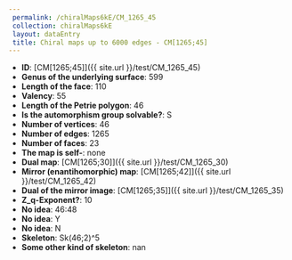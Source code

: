 ```yaml
--- 
 permalink: /chiralMaps6kE/CM_1265_45 
 collection: chiralMaps6kE
 layout: dataEntry
 title: Chiral maps up to 6000 edges - CM[1265;45]
---
```


- **ID**: [CM[1265;45]]({{ site.url }}/test/CM_1265_45)
- **Genus of the underlying surface**: 599
- **Length of the face**: 110
- **Valency**: 55
- **Length of the Petrie polygon**: 46
- **Is the automorphism group solvable?**: S
- **Number of vertices**: 46
- **Number of edges**: 1265
- **Number of faces**: 23
- **The map is self-**: none
- **Dual map**: [CM[1265;30]]({{ site.url }}/test/CM_1265_30)
- **Mirror (enantihomorphic) map**: [CM[1265;42]]({{ site.url }}/test/CM_1265_42)
- **Dual of the mirror image**: [CM[1265;35]]({{ site.url }}/test/CM_1265_35)
- **Z_q-Exponent?**: 10
- **No idea**:  46:48
- **No idea**: Y
- **No idea**: N
- **Skeleton**: Sk(46;2)^5
- **Some other kind of skeleton**: nan
